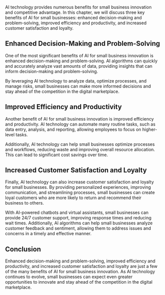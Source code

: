 
AI technology provides numerous benefits for small business innovation and competitive advantage. In this chapter, we will discuss three key benefits of AI for small businesses: enhanced decision-making and problem-solving, improved efficiency and productivity, and increased customer satisfaction and loyalty.

Enhanced Decision-Making and Problem-Solving
--------------------------------------------

One of the most significant benefits of AI for small business innovation is enhanced decision-making and problem-solving. AI algorithms can quickly and accurately analyze vast amounts of data, providing insights that can inform decision-making and problem-solving.

By leveraging AI technology to analyze data, optimize processes, and manage risks, small businesses can make more informed decisions and stay ahead of the competition in the digital marketplace.

Improved Efficiency and Productivity
------------------------------------

Another benefit of AI for small business innovation is improved efficiency and productivity. AI technology can automate many routine tasks, such as data entry, analysis, and reporting, allowing employees to focus on higher-level tasks.

Additionally, AI technology can help small businesses optimize processes and workflows, reducing waste and improving overall resource allocation. This can lead to significant cost savings over time.

Increased Customer Satisfaction and Loyalty
-------------------------------------------

Finally, AI technology can also increase customer satisfaction and loyalty for small businesses. By providing personalized experiences, improving communication, and streamlining processes, small businesses can create loyal customers who are more likely to return and recommend their business to others.

With AI-powered chatbots and virtual assistants, small businesses can provide 24/7 customer support, improving response times and reducing wait times. Additionally, AI algorithms can help small businesses analyze customer feedback and sentiment, allowing them to address issues and concerns in a timely and effective manner.

Conclusion
----------

Enhanced decision-making and problem-solving, improved efficiency and productivity, and increased customer satisfaction and loyalty are just a few of the many benefits of AI for small business innovation. As AI technology continues to evolve, small businesses can expect even greater opportunities to innovate and stay ahead of the competition in the digital marketplace.

